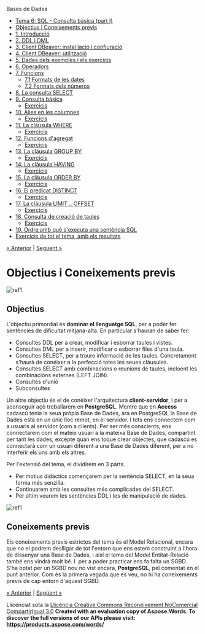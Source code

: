 Bases de Dades

- [Tema 6: SQL - Consulta bàsica (part I)](index.md)
- [Objectius i Coneixements previs](objectius_i_coneixements_previs.md)
- [1. Introducció](1_introducci.md)
- [2. DDL i DML](2_ddl_i_dml.md)
- [3. Client DBeaver: instal·lació i confiuració](3_client_dbeaver_installaci_i_confiuraci.md)
- [4. Client DBeaver: utilització](4_client_dbeaver_utilitzaci.md)
- [5. Dades dels exemples i els exercicis](5_dades_dels_exemples_i_els_exercicis.md)
- [6. Operadors](6_operadors.md)
- [7. Funcions](7_funcions.md) 
  - [7.1 Formats de les dates](71_formats_de_les_dates.md)
  - [7.2 Formats dels números](72_formats_dels_nmeros.md)
- [8. La consulta SELECT](8_la_consulta_select.md)
- [9. Consulta bàsica](9_consulta_bsica.md) 
  - [Exercicis](exercicis.md)
- [10. Àlies en les columnes](10_lies_en_les_columnes.md) 
  - [Exercicis](exercicis0.md)
- [11. La clàusula WHERE](11_la_clusula_where.md) 
  - [Exercicis](exercicis1.md)
- [12. Funcions d'agregat](12_funcions_dagregat.md) 
  - [Exercicis](exercicis2.md)
- [13. La clàusula GROUP BY](13_la_clusula_group_by.md) 
  - [Exercicis](exercicis3.md)
- [14. La clàusula HAVING](14_la_clusula_having.md) 
  - [Exercicis](exercicis4.md)
- [15. La clàusula ORDER BY](15_la_clusula_order_by.md) 
  - [Exercicis](exercicis5.md)
- [16. El predicat DISTINCT](16_el_predicat_distinct.md) 
  - [Exercicis](exercicis6.md)
- [17. La clàusula LIMIT .. OFFSET](17_la_clusula_limit__offset.md) 
  - [Exercicis](exercicis7.md)
- [18. Consulta de creació de taules](18_consulta_de_creaci_de_taules.md) 
  - [Exercicis](exercicis8.md)
- [19. Ordre amb què s'executa una sentència SQL](19_ordre_amb_qu_sexecuta_una_sentncia_sql.md)
- [Exercicis de tot el tema, amb els resultats](exercicis_de_tot_el_tema_amb_els_resultats.md)

[« Anterior](index.md) | [Següent »](1_introducci.md)
# <a name="main"></a>**Objectius i Coneixements previs**
![ref1]
## **Objectius**
L'objectiu primordial és **dominar el llenguatge SQL**, per a poder fer sentències de dificultat mitjana-alta. En particular s'hauran de saber fer:

- Consultes DDL per a crear, modificar i esborrar taules i vistes.
- Consultes DML per a inserir, modificar o esborrar files d'una taula.
- Consultes SELECT, per a traure informació de les taules. Concretament s'haurà de conéixer a la perfecció totes les seues clàusules.
- Consultes SELECT amb combinacions o reunions de taules, incloent les combinacions externes (LEFT JOIN).
- Consultes d'unió
- Subconsultes

Un altre objectiu és el de conèixer l'arquitectura **client-servidor**, i per a aconseguir açò treballarem en **PostgreSQL**. Mentre que en **Access** cadascú tenia la seua pròpia Base de Dades, ara en PostgreSQL la Base de Dades està en un únic lloc remot, en el servidor. I tots ens connectem com a usuaris al servidor (com a clients). Per ser més conscients, ens connectarem com el mateix usuari a la mateixa Base de Dades, compartint per tant les dades, excepte quan ens toque crear objectes, que cadascú es connectarà com un usuari diferent a una Base de Dades diferent, per a no interferir els uns amb els altres.

Per l'extensió del tema, el dividirem en 3 parts.

- Per motius didàctics començarem per la sentència SELECT, en la seua forma més senzilla.
- Continuarem amb les consultes més complicades del SELECT.
- Per últim veurem les sentències DDL i les de manipulació de dades.

![ref1]
## **Coneixements previs**
Els coneixements previs estrictes del tema és el Model Relacional, encara que no el podrem deslligar de tot l'entorn que ens estem construint a l'hora de dissenyar una Base de Dades, i així el tema del Model Entitat-Relació també ens vindrà molt bé. I  per a poder practicar ens fa falta un SGBD. S'ha optat per un SGBD nou no vist encara, **PostgreSQL**, pel comentat en el punt anterior. Com és la primera vegada que es veu, no hi ha coneixements previs de cap entorn d'aquest SGBD.

[« Anterior](index.md) | [Següent »](1_introducci.md)

Llicenciat sota la [Llicència Creative Commons Reconeixement NoComercial CompartirIgual 3.0](http://creativecommons.org/licenses/by-nc-sa/3.0/)
**Created with an evaluation copy of Aspose.Words. To discover the full versions of our APIs please visit: https://products.aspose.com/words/**

[ref1]: objectius_i_coneixements_previs.002.png
